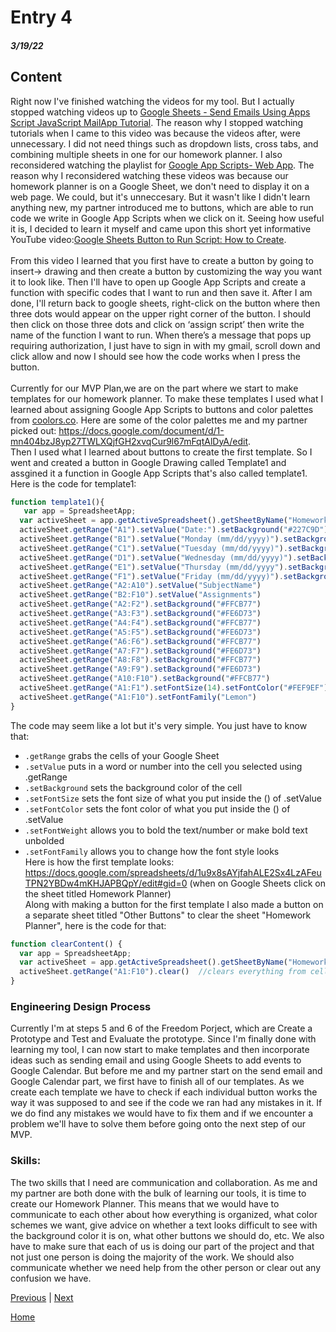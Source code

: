 # Entry 4
##### 3/19/22

## Content
Right now I've finished watching the videos for my tool. But I actually stopped watching videos up to [Google Sheets - Send Emails Using Apps Script JavaScript MailApp Tutorial](https://www.youtube.com/watch?v=ZcNmur6xiX4&list=PLv9Pf9aNgemv62NNC5bXLR0CzeaIj5bcw&index=12&t=1599s). The reason why I stopped watching tutorials when I came to this video was because the videos after, were unnecessary. I did not need things such as dropdown lists, cross tabs, and combining multiple sheets in one for our homework planner. I also reconsidered watching the playlist for [Google App Scripts- Web App](https://www.youtube.com/playlist?list=PLv9Pf9aNgemt82hBENyneRyHnD-zORB3l). The reason why I reconsidered watching these videos was because our homework planner is on a Google Sheet, we don't need to display it on a web page. We could, but it's unneccesary. But it wasn't like I didn't learn anything new, my partner introduced me to buttons, which are able to run code we write in Google App Scripts when we click on it. Seeing how useful it is, I decided to learn it myself and came upon this short yet informative YouTube video:[Google Sheets Button to Run Script: How to Create](https://www.youtube.com/watch?v=e73I-5FkL7E). <br>
<br>
From this video I learned that you first have to create a button by going to insert-> drawing and then create a button by customizing the way you want it to look like. Then I'll have to open up Google App Scripts and create a function with specific codes that I want to run and then save it. After I am done, I'll return back to google sheets, right-click on the button where then three dots would appear on the upper right corner of the button. I should then click on those three dots and click on ‘assign script’ then write the name of the function I want to run. When there’s a message that pops up requiring authorization, I just have to sign in with my gmail, scroll down and click allow and now I should see how the code works when I press the button. <br>
<br>
Currently for our MVP Plan,we are on the part where we start to make templates for our homework planner. To make these templates I used what I learned about assigning Google App Scripts to buttons and color palettes from [coolors.co](https://coolors.co/). Here are some of the color palettes me and my partner picked out: https://docs.google.com/document/d/1-mn404bzJ8yp27TWLXQjfGH2xvqCur9l67mFqtAlDyA/edit. <br>
Then I used what I learned about buttons to create the first template. So I went and created a button in Google Drawing called Template1 and assgined it a function in Google App Scripts that's also called template1. Here is the code for template1: <br>
```js
function template1(){
   var app = SpreadsheetApp;
  var activeSheet = app.getActiveSpreadsheet().getSheetByName("Homework Planner");
  activeSheet.getRange("A1").setValue("Date:").setBackground("#227C9D")
  activeSheet.getRange("B1").setValue("Monday (mm/dd/yyyy)").setBackground("#17C3B2")
  activeSheet.getRange("C1").setValue("Tuesday (mm/dd/yyyy)").setBackground("#227C9D")
  activeSheet.getRange("D1").setValue("Wednesday (mm/dd/yyyy)").setBackground("#17C3B2")
  activeSheet.getRange("E1").setValue("Thursday (mm/dd/yyyy").setBackground("#227C9D")
  activeSheet.getRange("F1").setValue("Friday (mm/dd/yyyy)").setBackground("#17C3B2")
  activeSheet.getRange("A2:A10").setValue("SubjectName")
  activeSheet.getRange("B2:F10").setValue("Assignments")
  activeSheet.getRange("A2:F2").setBackground("#FFCB77")
  activeSheet.getRange("A3:F3").setBackground("#FE6D73")
  activeSheet.getRange("A4:F4").setBackground("#FFCB77")
  activeSheet.getRange("A5:F5").setBackground("#FE6D73")
  activeSheet.getRange("A6:F6").setBackground("#FFCB77")
  activeSheet.getRange("A7:F7").setBackground("#FE6D73")
  activeSheet.getRange("A8:F8").setBackground("#FFCB77")
  activeSheet.getRange("A9:F9").setBackground("#FE6D73")
  activeSheet.getRange("A10:F10").setBackground("#FFCB77")
  activeSheet.getRange("A1:F1").setFontSize(14).setFontColor("#FEF9EF").setFontWeight("bold")
  activeSheet.getRange("A1:F10").setFontFamily("Lemon")
}
```
The code may seem like a lot but it's very simple. You just have to know that: <br>
* `.getRange` grabs the cells of your Google Sheet
* `.setValue` puts in a word or number into the cell you selected using .getRange
* `.setBackground` sets the background color of the cell
* `.setFontSize` sets the font size of what you put inside the () of .setValue
* `.setFontColor` sets the font color of what you put inside the () of .setValue
* `.setFontWeight` allows you to bold the text/number or make bold text unbolded
* `.setFontFamily` allows you to change how the font style looks <br>
Here is how the first template looks: https://docs.google.com/spreadsheets/d/1u9x8sAYjfahALE2Sx4LzAFeuTPN2YBDw4mKHJAPBQpY/edit#gid=0  (when on Google Sheets click on the sheet titled Homework Planner) <br>
Along with making a button for the first template I also made a button on a separate sheet titled "Other Buttons" to clear the sheet "Homework Planner", here is the code for that: <br>
```js
function clearContent() {
  var app = SpreadsheetApp; 
  var activeSheet = app.getActiveSpreadsheet().getSheetByName("Homework Planner"); //selects the sheet you want the code to run in
  activeSheet.getRange("A1:F10").clear()  //clears everything from cell A1 to cell F10
}
```
### Engineering Design Process
Currently I'm at steps 5 and 6 of the Freedom Porject, which are Create a Prototype and Test and Evaluate the prototype. Since I'm finally done with learning my tool, I can now start to make templates and then incorporate ideas such as sending email and using Google Sheets to add events to Google Calendar. But before me and my partner start on the send email and Google Calendar part, we first have to finish all of our templates. As we create each template we have to check if each individual button works the way it was supposed to and see if the code we ran had any mistakes in it. If we do find any mistakes we would have to fix them and if we encounter a problem we'll have to solve them before going onto the next step of our MVP.

### Skills:
The two skills that I need are communication and collaboration. As me and my partner are both done with the bulk of learning our tools, it is time to create our Homework Planner. This means that we would have to communicate to each other about how everything is organized, what color schemes we want, give advice on whether a text looks difficult to see with the background color it is on, what other buttons we should do, etc. We also have to make sure that each of us is doing our part of the project and that not just one person is doing the majority of the work. We should also communicate whether we need help from the other person or clear out any confusion we have.

[Previous](entry03.md) | [Next](entry05.md)

[Home](../README.md)
